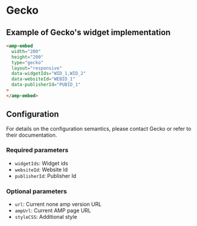 # Gecko

## Example of Gecko's widget implementation

```html
<amp-embed
  width="200"
  height="200"
  type="gecko"
  layout="responsive"
  data-widgetIds="WID_1,WID_2"
  data-websiteId="WEBID_1"
  data-publisherId="PUBID_1"
>
</amp-embed>
```

## Configuration

For details on the configuration semantics, please contact Gecko or refer to their documentation.

### Required parameters

-   `widgetIds`: Widget ids
-   `websiteId`: Website Id
-   `publisherId`: Publisher Id

### Optional parameters

-   `url`: Current none amp version URL
-   `ampUrl`: Current AMP page URL
-   `styleCSS`: Additional style
